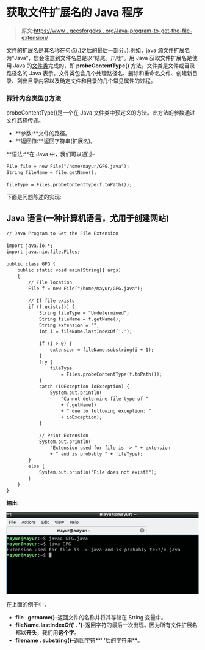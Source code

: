 # 获取文件扩展名的 Java 程序

> 原文:[https://www . geesforgeks . org/Java-program-to-get-the-file-extension/](https://www.geeksforgeeks.org/java-program-to-get-the-file-extension/)

文件的扩展名是其名称在句点(.)之后的最后一部分。).例如，java 源文件扩展名为“Java”，您会注意到文件名总是以”结尾。爪哇”。用 Java 获取文件扩展名是使用 Java 的[文件类](https://www.geeksforgeeks.org/file-class-in-java/)完成的，即 **probeContentType()** 方法。文件类是文件或目录路径名的 Java 表示。文件类包含几个处理路径名、删除和重命名文件、创建新目录、列出目录内容以及确定文件和目录的几个常见属性的过程。

### **探针内容类型()方法**

probeContentType()是一个在 Java 文件类中预定义的方法。此方法的参数通过文件路径传递。

*   **参数:**文件的路径。
*   **返回值:**返回字符串(扩展名)。

**语法:**在 Java 中，我们可以通过–

```
File file = new File("/home/mayur/GFG.java");
String fileName = file.getName();

fileType = Files.probeContentType(f.toPath());
```

下面是问题陈述的实现:

## Java 语言(一种计算机语言，尤用于创建网站)

```
// Java Program to Get the File Extension

import java.io.*;
import java.nio.file.Files;

public class GFG {
    public static void main(String[] args)
    {
        // File location
        File f = new File("/home/mayur/GFG.java");

        // If file exists
        if (f.exists()) {
            String fileType = "Undetermined";
            String fileName = f.getName();
            String extension = "";
            int i = fileName.lastIndexOf('.');

            if (i > 0) {
                extension = fileName.substring(i + 1);
            }
            try {
                fileType
                    = Files.probeContentType(f.toPath());
            }
            catch (IOException ioException) {
                System.out.println(
                    "Cannot determine file type of "
                    + f.getName()
                    + " due to following exception: "
                    + ioException);
            }

            // Print Extension
            System.out.println(
                "Extension used for file is -> " + extension
                + " and is probably " + fileType);
        }
        else {
            System.out.println("File does not exist!");
        }
    }
}
```

**输出:**

![Java Program to Get the File Extension](img/6b6bc94f8214866b3ef8ac036eb9243e.png)

在上面的例子中，

*   **file . getname()**–返回文件的名称并将其存储在 String 变量中。
*   **fileName.lastIndexOf(' . ')**–返回字符的最后一次出现。因为所有文件扩展名都以**开头**，我们用**这个字**。
*   **filename . substring()**–返回字符**' '后的字符串**。